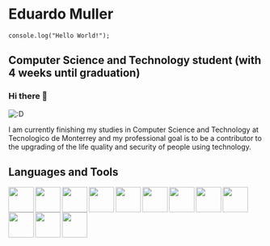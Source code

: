 # Eduardo Muller
`console.log("Hello World!");`
## Computer Science and Technology student (with 4 weeks until graduation)
### Hi there 👋

![:D](https://64.media.tumblr.com/597a39e662b916ebd3243ad3128349f4/da4457566105d723-84/s400x600/0273479b1395219ac3ae67cd5469c925eddb7f51.gif)

I am currently finishing my studies in Computer Science and Technology at Tecnologico de Monterrey and my professional goal is to be a contributor to the upgrading of the life quality and security of people using technology.

## Languages and Tools

<img align="left" width="50px" src="https://cdn.jsdelivr.net/gh/devicons/devicon/icons/python/python-original-wordmark.svg" />
<img align="left" width="50px" src="https://cdn.jsdelivr.net/gh/devicons/devicon/icons/javascript/javascript-plain.svg" />
<img align="left" width="50px" src="https://cdn.jsdelivr.net/gh/devicons/devicon/icons/java/java-original-wordmark.svg" />
<img align="left" width="50px" src="https://cdn.jsdelivr.net/gh/devicons/devicon/icons/c/c-plain.svg" />
<img align="left" width="50px" src="https://cdn.jsdelivr.net/gh/devicons/devicon/icons/react/react-original-wordmark.svg" />
<img align="left" width="50px" src="https://cdn.jsdelivr.net/gh/devicons/devicon/icons/csharp/csharp-plain.svg" />
<img align="left" width="50px" src="https://cdn.jsdelivr.net/gh/devicons/devicon/icons/kotlin/kotlin-plain.svg" />
<img align="left" width="50px" src="https://cdn.jsdelivr.net/gh/devicons/devicon/icons/swift/swift-original.svg" />
<img align="left" width="50px" src="https://cdn.jsdelivr.net/gh/devicons/devicon/icons/linux/linux-original.svg" />
<img align="left" width="50px" src="https://cdn.jsdelivr.net/gh/devicons/devicon/icons/arduino/arduino-original-wordmark.svg" />
<img align="left" width="50px" src="https://cdn.jsdelivr.net/gh/devicons/devicon/icons/raspberrypi/raspberrypi-original.svg" />
<img align="left" width="50px" src="https://cdn.jsdelivr.net/gh/devicons/devicon/icons/mysql/mysql-original-wordmark.svg" />
          

<!--
**MullerDerRaumdeuter13/MullerDerRaumdeuter13** is a ✨ _special_ ✨ repository because its `README.md` (this file) appears on your GitHub profile.

Here are some ideas to get you started:

- 🔭 I’m currently working on ...
- 🌱 I’m currently learning ...
- 👯 I’m looking to collaborate on ...
- 🤔 I’m looking for help with ...
- 💬 Ask me about ...
- 📫 How to reach me: ...
- 😄 Pronouns: ...
- ⚡ Fun fact: ...
-->
